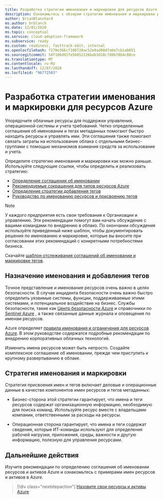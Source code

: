 ```yaml
---
title: Разработка стратегии именования и маркировки для ресурсов Azure
description: Ознакомьтесь с обзором стратегии именования и маркировки ресурсов для корпоративных облачных операций по внедрению.
author: BrianBlanchard
ms.author: brblanch
ms.date: 12/01/2020
ms.topic: conceptual
ms.service: cloud-adoption-framework
ms.subservice: ready
ms.custom: readiness, fasttrack-edit, internal
ms.openlocfilehash: f270e366cf180728ac52e8ad90dfa6e7cb1ab051
ms.sourcegitcommit: 5df186dd1fe56852126bab3d18c7d8b7864c08ce
ms.translationtype: MT
ms.contentlocale: ru-RU
ms.lasthandoff: 12/07/2020
ms.locfileid: "96772503"
---
```

# <a name="develop-your-naming-and-tagging-strategy-for-azure-resources"></a>Разработка стратегии именования и маркировки для ресурсов Azure

Упорядочите облачные ресурсы для поддержки управления, операционной системы и учета требований. Четко определенные соглашения об именовании и тегах метаданных помогают быстро находить ресурсы и управлять ими. Эти соглашения также помогают связать затраты на использование облака с отдельными бизнес-группами с помощью механизмов взимания средств за использование и учета.

Определите стратегию именования и маркировки как можно раньше. Используйте следующие ссылки, чтобы определить и реализовать стратегию:

- [Определение соглашения об именовании](./resource-naming.md)
- [Рекомендуемые сокращения для типов ресурсов Azure](./resource-abbreviations.md)
- [Определение стратегии добавления тегов](./resource-tagging.md)
- [Руководство по именованию ресурсов и присвоению тегов](../../decision-guides/resource-tagging/index.md)

> [!NOTE]
> У каждого предприятия есть свои требования к Организации и управлению. Эти рекомендации помогут вам начать обсуждение с вашими командами по внедрению в облако. По окончании обсуждения используйте приведенный ниже шаблон, чтобы документировать решения по именованию и маркировке, которые вы вносите при согласовании этих рекомендаций с конкретными потребностями бизнеса.
>
> Скачайте [шаблон отслеживания соглашений об именовании и маркировке тегов](https://raw.githubusercontent.com/microsoft/CloudAdoptionFramework/master/ready/naming-and-tagging-conventions-tracking-template.xlsx).

## <a name="purpose-of-naming-and-tagging"></a>Назначение именования и добавления тегов

Точное представление и именование ресурсов очень важно в целях безопасности. В случае инцидента безопасности очень важно быстро определить уязвимые системы, функции, поддерживаемые этими системами, и потенциальное воздействие на бизнес. Службы безопасности, такие как [Центр безопасности Azure](/azure/security-center/security-center-introduction) и справочники по [Sentinel Azure](/azure/sentinel) , а также связанные данные журнала и оповещения по именам ресурсов.

Azure определяет [правила именования и ограничения для ресурсов Azure](/azure/azure-resource-manager/management/resource-name-rules). В этом руководстве содержатся подробные рекомендации по внедрению корпоративных облачных технологий.

Изменить имена ресурсов может быть непросто. Создайте комплексное соглашение об именовании, прежде чем приступить к крупному развертыванию в облаке.

## <a name="naming-and-tagging-strategy"></a>Стратегия именования и маркировки

Стратегия присвоения имен и тегов включает деловые и операционные данные в качестве компонентов имен ресурсов и тегов метаданных:

- Бизнес-сторона этой стратегии гарантирует, что имена и теги ресурсов содержат организационную информацию, необходимую для поиска команд. Используйте ресурс вместе с владельцами компании, ответственными за расходы на ресурсы.

- Операционная сторона гарантирует, что имена и теги содержат сведения, которые ИТ-команды используют для определения рабочей нагрузки, приложения, среды, важности и другую информацию, полезную для управления ресурсами.

## <a name="next-steps"></a>Дальнейшие действия

Изучите рекомендации по определению соглашения об именовании ресурсов и активов Azure и ознакомьтесь с примерами имен ресурсов и активов в Azure.

> [!div class="nextstepaction"]
> [Назовите свои ресурсы и активы Azure](./resource-naming.md)
